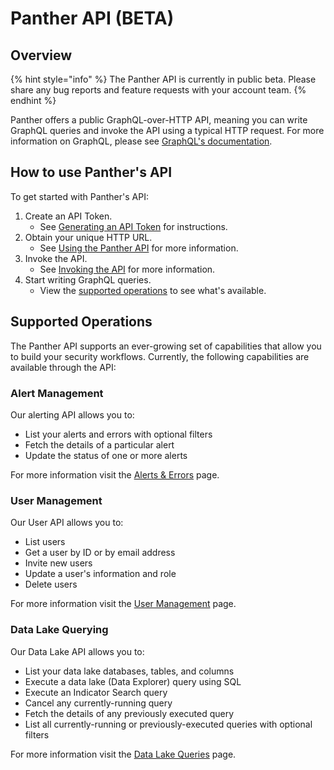# Panther API (BETA)

## Overview

{% hint style="info" %}
The Panther API is currently in public beta. Please share any bug reports and feature requests with your account team.
{% endhint %}

Panther offers a public GraphQL-over-HTTP API, meaning you can write GraphQL queries and invoke the API using a typical HTTP request. For more information on GraphQL, please see [GraphQL's documentation](https://graphql.org/learn/).

## How to use Panther's API

To get started with Panther's API:

1. Create an API Token.
   * See [Generating an API Token](generating-an-api-token.md) for instructions.
2. Obtain your unique HTTP URL.
   * See [Using the Panther API](using-the-panther-api/#prerequisites) for more information.
3. Invoke the API.
   * See [Invoking the API](using-the-panther-api/#invoking-the-api) for more information.
4. Start writing GraphQL queries.&#x20;
   * View the [supported operations](./#supported-operations) to see what's available.

## Supported Operations

The Panther API supports an ever-growing set of capabilities that allow you to build your security workflows. Currently, the following capabilities are available through the API:

### Alert Management

Our alerting API allows you to:

* List your alerts and errors with optional filters
* Fetch the details of a particular alert
* Update the status of one or more alerts

For more information visit the [Alerts & Errors](using-the-panther-api/alerts-and-errors.md) page.

### User Management

Our User API allows you to:

* List users
* Get a user by ID or by email address
* Invite new users
* Update a user's information and role
* Delete users

For more information visit the [User Management](using-the-panther-api/user-management.md) page.

### Data Lake Querying

Our Data Lake API allows you to:

* List your data lake databases, tables, and columns
* Execute a data lake (Data Explorer) query using SQL
* Execute an Indicator Search query&#x20;
* Cancel any currently-running query
* Fetch the details of any previously executed query
* List all currently-running or previously-executed queries with optional filters

For more information visit the [Data Lake Queries](using-the-panther-api/data-lake-queries.md) page.
